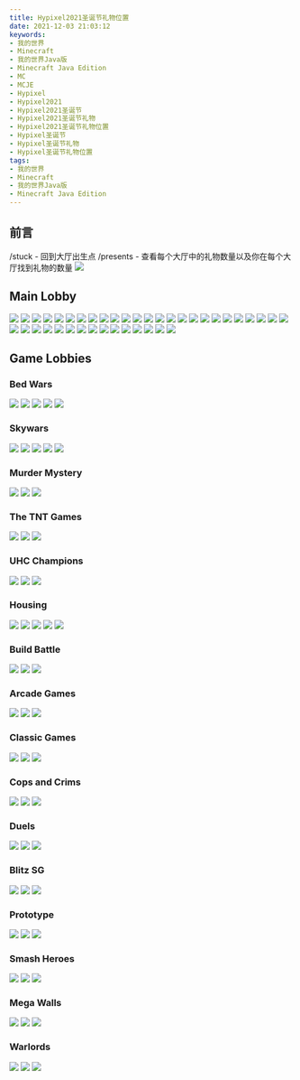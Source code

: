 ```yaml
---
title: Hypixel2021圣诞节礼物位置
date: 2021-12-03 21:03:12
keywords:
- 我的世界
- Minecraft
- 我的世界Java版
- Minecraft Java Edition
- MC
- MCJE
- Hypixel
- Hypixel2021
- Hypixel2021圣诞节
- Hypixel2021圣诞节礼物
- Hypixel2021圣诞节礼物位置
- Hypixel圣诞节
- Hypixel圣诞节礼物
- Hypixel圣诞节礼物位置
tags:
- 我的世界
- Minecraft
- 我的世界Java版
- Minecraft Java Edition
---
```


## 前言
/stuck - 回到大厅出生点
/presents - 查看每个大厅中的礼物数量以及你在每个大厅找到礼物的数量
![](http://cdn.xyz8848.cf/img/blog/6/1.png)

## Main Lobby
![](http://cdn.xyz8848.cf/img/blog/6/2.png)
![](http://cdn.xyz8848.cf/img/blog/6/3.png)
![](http://cdn.xyz8848.cf/img/blog/6/4.png)
![](http://cdn.xyz8848.cf/img/blog/6/5.png)
![](http://cdn.xyz8848.cf/img/blog/6/6.png)
![](http://cdn.xyz8848.cf/img/blog/6/7.png)
![](http://cdn.xyz8848.cf/img/blog/6/8.png)
![](http://cdn.xyz8848.cf/img/blog/6/9.png)
![](http://cdn.xyz8848.cf/img/blog/6/10.png)
![](http://cdn.xyz8848.cf/img/blog/6/11.png)
![](http://cdn.xyz8848.cf/img/blog/6/12.png)
![](http://cdn.xyz8848.cf/img/blog/6/13.png)
![](http://cdn.xyz8848.cf/img/blog/6/14.png)
![](http://cdn.xyz8848.cf/img/blog/6/15.png)
![](http://cdn.xyz8848.cf/img/blog/6/16.png)
![](http://cdn.xyz8848.cf/img/blog/6/17.png)
![](http://cdn.xyz8848.cf/img/blog/6/18.png)
![](http://cdn.xyz8848.cf/img/blog/6/19.png)
![](http://cdn.xyz8848.cf/img/blog/6/20.png)
![](http://cdn.xyz8848.cf/img/blog/6/21.png)
![](http://cdn.xyz8848.cf/img/blog/6/22.png)
![](http://cdn.xyz8848.cf/img/blog/6/23.png)
![](http://cdn.xyz8848.cf/img/blog/6/24.png)
![](http://cdn.xyz8848.cf/img/blog/6/25.png)
![](http://cdn.xyz8848.cf/img/blog/6/26.png)
![](http://cdn.xyz8848.cf/img/blog/6/27.png)
![](http://cdn.xyz8848.cf/img/blog/6/28.png)
![](http://cdn.xyz8848.cf/img/blog/6/29.png)
![](http://cdn.xyz8848.cf/img/blog/6/30.png)
![](http://cdn.xyz8848.cf/img/blog/6/31.png)
![](http://cdn.xyz8848.cf/img/blog/6/32.png)
![](http://cdn.xyz8848.cf/img/blog/6/33.png)
![](http://cdn.xyz8848.cf/img/blog/6/34.png)
![](http://cdn.xyz8848.cf/img/blog/6/35.png)
![](http://cdn.xyz8848.cf/img/blog/6/36.png)
![](http://cdn.xyz8848.cf/img/blog/6/37.png)
![](http://cdn.xyz8848.cf/img/blog/6/38.png)
![](http://cdn.xyz8848.cf/img/blog/6/39.png)
![](http://cdn.xyz8848.cf/img/blog/6/40.png)
![](http://cdn.xyz8848.cf/img/blog/6/41.png)

## Game Lobbies
### Bed Wars
![](http://cdn.xyz8848.cf/img/blog/6/42.png)
![](http://cdn.xyz8848.cf/img/blog/6/43.png)
![](http://cdn.xyz8848.cf/img/blog/6/44.png)
![](http://cdn.xyz8848.cf/img/blog/6/45.png)
![](http://cdn.xyz8848.cf/img/blog/6/46.png)

### Skywars
![](http://cdn.xyz8848.cf/img/blog/6/47.png)
![](http://cdn.xyz8848.cf/img/blog/6/48.png)
![](http://cdn.xyz8848.cf/img/blog/6/49.png)
![](http://cdn.xyz8848.cf/img/blog/6/50.png)
![](http://cdn.xyz8848.cf/img/blog/6/51.png)

### Murder Mystery
![](http://cdn.xyz8848.cf/img/blog/6/52.png)
![](http://cdn.xyz8848.cf/img/blog/6/53.png)
![](http://cdn.xyz8848.cf/img/blog/6/54.png)

### The TNT Games
![](http://cdn.xyz8848.cf/img/blog/6/55.png)
![](http://cdn.xyz8848.cf/img/blog/6/56.png)
![](http://cdn.xyz8848.cf/img/blog/6/57.png)

### UHC Champions
![](http://cdn.xyz8848.cf/img/blog/6/58.png)
![](http://cdn.xyz8848.cf/img/blog/6/59.png)
![](http://cdn.xyz8848.cf/img/blog/6/60.png)

### Housing
![](http://cdn.xyz8848.cf/img/blog/6/61.png)
![](http://cdn.xyz8848.cf/img/blog/6/62.png)
![](http://cdn.xyz8848.cf/img/blog/6/63.png)
![](http://cdn.xyz8848.cf/img/blog/6/64.png)
![](http://cdn.xyz8848.cf/img/blog/6/65.png)

### Build Battle
![](http://cdn.xyz8848.cf/img/blog/6/66.png)
![](http://cdn.xyz8848.cf/img/blog/6/67.png)
![](http://cdn.xyz8848.cf/img/blog/6/68.png)

### Arcade Games
![](http://cdn.xyz8848.cf/img/blog/6/69.png)
![](http://cdn.xyz8848.cf/img/blog/6/70.png)
![](http://cdn.xyz8848.cf/img/blog/6/71.png)

### Classic Games
![](http://cdn.xyz8848.cf/img/blog/6/72.png)
![](http://cdn.xyz8848.cf/img/blog/6/73.png)
![](http://cdn.xyz8848.cf/img/blog/6/74.png)

### Cops and Crims
![](http://cdn.xyz8848.cf/img/blog/6/75.png)
![](http://cdn.xyz8848.cf/img/blog/6/76.png)
![](http://cdn.xyz8848.cf/img/blog/6/77.png)

### Duels
![](http://cdn.xyz8848.cf/img/blog/6/78.png)
![](http://cdn.xyz8848.cf/img/blog/6/79.png)
![](http://cdn.xyz8848.cf/img/blog/6/80.png)

### Blitz SG
![](http://cdn.xyz8848.cf/img/blog/6/81.png)
![](http://cdn.xyz8848.cf/img/blog/6/82.png)
![](http://cdn.xyz8848.cf/img/blog/6/83.png)

### Prototype
![](http://cdn.xyz8848.cf/img/blog/6/84.png)
![](http://cdn.xyz8848.cf/img/blog/6/85.png)
![](http://cdn.xyz8848.cf/img/blog/6/86.png)

### Smash Heroes
![](http://cdn.xyz8848.cf/img/blog/6/87.png)
![](http://cdn.xyz8848.cf/img/blog/6/88.png)
![](http://cdn.xyz8848.cf/img/blog/6/89.png)

### Mega Walls
![](http://cdn.xyz8848.cf/img/blog/6/90.png)
![](http://cdn.xyz8848.cf/img/blog/6/91.png)
![](http://cdn.xyz8848.cf/img/blog/6/92.png)

### Warlords
![](http://cdn.xyz8848.cf/img/blog/6/93.png)
![](http://cdn.xyz8848.cf/img/blog/6/94.png)
![](http://cdn.xyz8848.cf/img/blog/6/95.png)
